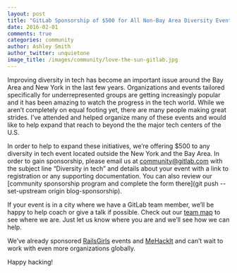 ```yaml
---
layout: post
title: "GitLab Sponsorship of $500 for All Non-Bay Area Diversity Events"
date: 2016-02-01
comments: true
categories: community
author: Ashley Smith
author_twitter: unquietone
image_title: /images/community/love-the-sun-gitlab.jpg
---
```


Improving diversity in tech has become an important issue around the Bay Area and New York in the last few years. Organizations and events tailored specifically for underrepresented groups are getting increasingly popular and it has been amazing to watch the progress in the tech world. While we aren’t completely on equal footing yet, there are many people making great strides. I’ve attended and helped organize many of these events and would like to help expand that reach to beyond the the major tech centers of the U.S.

<!--more-->

In order to help to expand these initiatives, we’re offering $500 to any diversity in tech event located outside the New York and the Bay Area. In order to gain sponsorship, please email us at community@gitlab.com with the subject line “Diversity in tech” and details about your event with a link to registration or any supporting documentation. You can also review our [community sponsorship program and complete the form there](git push --set-upstream origin blog-sponsorship).

If your event is in a city where we have a GitLab team member, we’ll be happy to help coach or give a talk if possible. Check out our [team map](https://about.gitlab.com/team/) to see where we are. Just let us know where you are and we’ll see how we can help.

We’ve already sponsored [RailsGirls](http://railsgirls.com/) events and [MeHackIt](http://mehackit.org/) and can’t wait to work with even more organizations globally.

Happy hacking!

[RailsGirls]: hhttp://railsgirls.com/ "RailsGirls"
[MeHackIt]: http://mehackit.org/ "MeHackIt"
